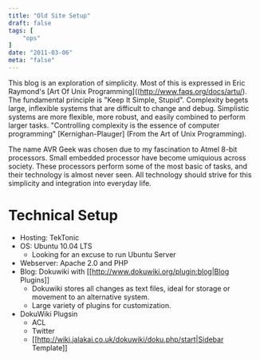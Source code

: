 ```yaml
---
title: "Old Site Setup"
draft: false
tags: [
    "ops"
]
date: "2011-03-06"
meta: "false"
---
```


This blog is an exploration of simplicity.  Most of this is expressed in Eric Raymond's [Art Of Unix Programming]((http://www.faqs.org/docs/artu/).  The fundamental principle is "Keep It Simple, Stupid".  Complexity begets large, inflexible systems that are difficult to change and debug.  Simplistic systems are more flexible, more robust, and easily combined to perform larger tasks.  "Controlling complexity is the essence of computer programming" [Kernighan-Plauger] (From the Art of Unix Programming).

The name AVR Geek was chosen due to my fascination to Atmel 8-bit processors.  Small embedded processor have become umiquious across society.  These processors perform some of the most basic of tasks, and their technology is almost never seen.  All technology should strive for this simplicity and integration into everyday life.

# Technical Setup 

- Hosting: TekTonic
- OS:  Ubuntu 10.04 LTS
  - Looking for an excuse to run Ubuntu Server
- Webserver: Apache 2.0 and PHP
- Blog: Dokuwiki with [[http://www.dokuwiki.org/plugin:blog|Blog Plugins]]
  - Dokuwiki stores all changes as text files, ideal for storage or movement to an alternative system.
  - Large variety of plugins for customization.
- DokuWiki Plugsin
  - ACL
  - Twitter
  - [[http://wiki.jalakai.co.uk/dokuwiki/doku.php/start|Sidebar Template]]



